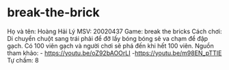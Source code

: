 # break-the-brick
Họ và tên: Hoàng Hải Lý 
MSV: 20020437
Game: break the bricks
Cách chơi: Di chuyển chuột sang trái phải để đỡ lấy bóng bóng sẽ va chạm để đập gạch. Có 100 viên gạch và người chơi sẽ phá đến khi hết 100 viên.
Nguồn tham khảo: - https://youtu.be/oZ92bAOOrLI
                 -https://youtu.be/m98EN_pTTIE
  Tự chấm: 8
